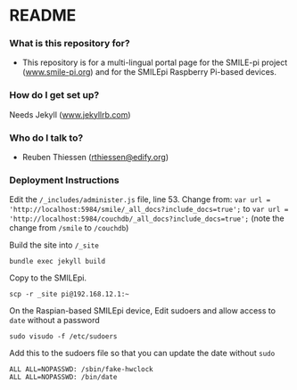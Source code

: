 # README #

### What is this repository for? ###

* This repository is for a multi-lingual portal page for the SMILE-pi project (www.smile-pi.org) and for the SMILEpi Raspberry Pi-based devices.

### How do I get set up? ###

Needs Jekyll (www.jekyllrb.com)

### Who do I talk to? ###

* Reuben Thiessen (rthiessen@edify.org)

### Deployment Instructions

Edit the `/_includes/administer.js` file, line 53. 
Change from: `var url = 'http://localhost:5984/smile/_all_docs?include_docs=true';` to 
`var url = 'http://localhost:5984/couchdb/_all_docs?include_docs=true';`
(note the change from `/smile` to `/couchdb`)

Build the site into `/_site`

`bundle exec jekyll build`

Copy to the SMILEpi.

`scp -r _site pi@192.168.12.1:~`

On the Raspian-based SMILEpi device, Edit sudoers and allow access to `date` without a password

`sudo visudo -f /etc/sudoers`

Add this to the sudoers file so that you can update the date without `sudo`

    ALL ALL=NOPASSWD: /sbin/fake-hwclock
    ALL ALL=NOPASSWD: /bin/date